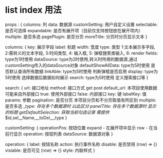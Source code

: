 # list index 用法

  props : {
    columns: 列
    data: 数据源
    customSetting: 用户自定义设置
    selectable: 是否可选择
    expandable: 是否有展开项（目前仅支持按钮放在展开项内）
    multiple: 是否多选
    pagePlugin: 是否分页
    moreTitle: 分页时分页显示文本
  }

  columns: {
    key: 展示字段
    label: 标题
    width: 宽度
    type: 类型 1:文本展示多字段, 2:需转义的文本字段, 3:时间类型, 4: 输入框, 5: 弹框搜索类输入, 6: render
    fields: type为1时使用
    dataSource: type为2时使用,转义时所用的数据源,通过customSetting传入的dataSource对象
    defaultShowAllData: type为5时使用 是否默认查询所有数据
    linkAble: type为5时使用 判断弹框是否启用
    display: type为5时使用 选择数据后数据如何展示
    search: type为5时使用 定义搜索接口等
  }

  search: {
    url: 接口地址
    method: 接口方式 get post
    default_url: 本项目使用数据可能来自外部接口 true: 使用外部接口 false: 内部接口
    key: 键
    labelKey: 值
    params: 参数
    pagination: 是否分页 本项目分页和不分页取值有所区别
    multiple: 是否多选
    __type: 存在多个数据源时 以此区分
    panelTitle: 存在多个数据源时 显示的标题
    getDefaultSelection: 获取当前勾选记录 需提供_$id,sel__Name,__toDel,__type
  }

  customSetting: {
    operationPos: 按钮位置 expand - 在展开项中显示 row - 在当前行显示
    operation: 按钮列表
    dataSource: 数据源对象
  }

  operation: {
    label: 按钮名称
    action: 执行事件名称
    disable: 是否禁用 (row) => {}
    visiable: 是否可见 (row) => {}
    style: 内联样式
  }
